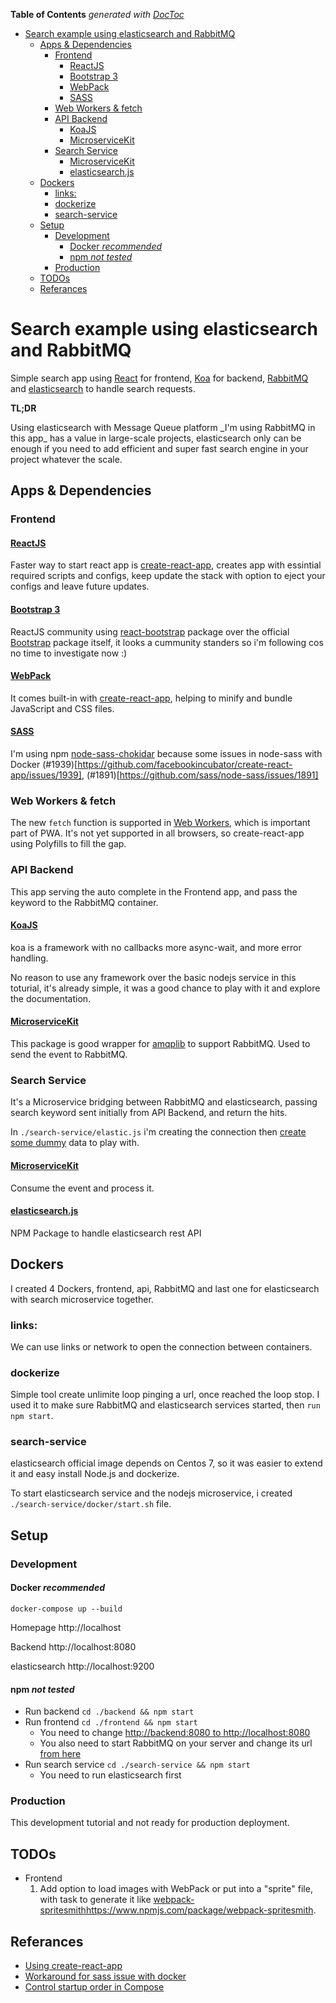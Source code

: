<!-- START doctoc generated TOC please keep comment here to allow auto update -->
<!-- DON'T EDIT THIS SECTION, INSTEAD RE-RUN doctoc TO UPDATE -->
**Table of Contents**  *generated with [DocToc](https://github.com/thlorenz/doctoc)*

- [Search example using elasticsearch and RabbitMQ](#search-example-using-elasticsearch-and-rabbitmq)
  - [Apps & Dependencies](#apps--dependencies)
    - [Frontend](#frontend)
      - [ReactJS](#reactjs)
      - [Bootstrap 3](#bootstrap-3)
      - [WebPack](#webpack)
      - [SASS](#sass)
    - [Web Workers & fetch](#web-workers--fetch)
    - [API Backend](#api-backend)
      - [KoaJS](#koajs)
      - [MicroserviceKit](#microservicekit)
    - [Search Service](#search-service)
      - [MicroserviceKit](#microservicekit-1)
      - [elasticsearch.js](#elasticsearchjs)
  - [Dockers](#dockers)
    - [links:](#links)
    - [dockerize](#dockerize)
    - [search-service](#search-service)
  - [Setup](#setup)
    - [Development](#development)
      - [Docker _recommended_](#docker-_recommended_)
      - [npm _not tested_](#npm-_not-tested_)
    - [Production](#production)
  - [TODOs](#todos)
  - [Referances](#referances)

<!-- END doctoc generated TOC please keep comment here to allow auto update -->

# Search example using elasticsearch and RabbitMQ
Simple search app using [React](https://reactjs.org/) for frontend, [Koa](http://koajs.com/) for backend, [RabbitMQ](https://www.rabbitmq.com/) and [elasticsearch](https://www.elastic.co/products/elasticsearch) to handle search requests.

<strong>TL;DR</strong>
<p>Using elasticsearch with Message Queue platform _I'm using RabbitMQ in this app_ has a value in large-scale projects, elasticsearch only can be enough if you need to add efficient and super fast search engine in your project whatever the scale.</p>

## Apps & Dependencies
### Frontend
#### [ReactJS](https://reactjs.org/)
Faster way to start react app is [create-react-app](https://github.com/facebook/create-react-app), creates app with essintial required scripts and configs, keep update the stack with option to eject your configs and leave future updates.

#### [Bootstrap 3](http://getbootstrap.com/docs/3.3/)
ReactJS community using [react-bootstrap](https://react-bootstrap.github.io/) package over the official [Bootstrap](https://www.npmjs.com/package/bootstrap) package itself, it looks a cummunity standers so i'm following cos no time to investigate now :)

#### [WebPack](https://webpack.js.org/)
It comes built-in with [create-react-app](https://github.com/facebook/create-react-app), helping to minify and bundle JavaScript and CSS files.

#### [SASS](https://sass-lang.com/)
I'm using npm [node-sass-chokidar](https://www.npmjs.com/package/node-sass-chokidar) because some issues in node-sass with Docker (#1939)[https://github.com/facebookincubator/create-react-app/issues/1939], (#1891)[https://github.com/sass/node-sass/issues/1891]

### Web Workers & fetch
The new `fetch` function is supported in [Web Workers](https://developer.mozilla.org/en-US/docs/Web/API/Web_Workers_API/Functions_and_classes_available_to_workers), which is important part of PWA. It's not yet supported in all browsers, so create-react-app using Polyfills to fill the gap.

### API Backend
This app serving the auto complete in the Frontend app, and pass the keyword to the RabbitMQ container.

#### [KoaJS](http://koajs.com/)
koa is a framework with no callbacks more async-wait, and more error handling.

No reason to use any framework over the basic nodejs service in this toturial, it's already simple, it was a good chance to play with it and explore the documentation.

#### [MicroserviceKit](https://github.com/signalive/microservice-kit)
This package is good wrapper for [amqplib](http://www.squaremobius.net/amqp.node/channel_api.html) to support RabbitMQ. Used to send the event to RabbitMQ.


### Search Service
It's a Microservice bridging between RabbitMQ and elasticsearch, passing search keyword sent initially from API Backend, and return the hits.

In `./search-service/elastic.js` i'm creating the connection then [create some dummy](https://github.com/HazemKhaled/reactjs-koajs-rabbitmq-elasticsearch/blob/master/search-service/elastic.js#L10) data to play with.

#### [MicroserviceKit](https://github.com/signalive/microservice-kit)
Consume the event and process it.

#### [elasticsearch.js](https://www.elastic.co/guide/en/elasticsearch/client/javascript-api/current/index.html)
NPM Package to handle elasticsearch rest API

## Dockers
I created 4 Dockers, frontend, api, RabbitMQ and last one for elasticsearch with search microservice together.

### links:
We can use links or network to open the connection between containers.

### dockerize
Simple tool create unlimite loop pinging a url, once reached the loop stop. I used it to make sure RabbitMQ and elasticsearch services started, then `run npm start`.

### search-service
elasticsearch official image depends on Centos 7, so it was easier to extend it and easy install Node.js and dockerize.

To start elasticsearch service and the nodejs microservice, i created `./search-service/docker/start.sh` file.

## Setup
### Development
#### Docker _recommended_
`docker-compose up --build`

Homepage
http://localhost

Backend
http://localhost:8080

elasticsearch
http://localhost:9200

#### npm _not tested_
* Run backend `cd ./backend && npm start`
* Run frontend `cd ./frontend && npm start`
  * You need to change [http://backend:8080 to http://localhost:8080](https://github.com/HazemKhaled/reactjs-koajs-rabbitmq-elasticsearch/blob/master/frontend/package.json#L16)
  * You also need to start RabbitMQ on your server and change its url [from here](https://github.com/HazemKhaled/reactjs-koajs-rabbitmq-elasticsearch/blob/master/search-service/app.js#L11)
* Run search service `cd ./search-service && npm start`
  * You need to run elasticsearch first

### Production
This development tutorial and not ready for production deployment.

## TODOs
* Frontend
  1. Add option to load images with WebPack or put into a "sprite" file, with task to generate it like [webpack-spritesmith]()https://www.npmjs.com/package/webpack-spritesmith.

## Referances
* [Using create-react-app](https://github.com/facebook/create-react-app)
* [Workaround for sass issue with docker](https://github.com/sass/node-sass/issues/1527#issuecomment-258415873)
* [Control startup order in Compose](https://docs.docker.com/compose/startup-order/)
